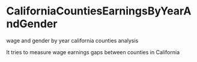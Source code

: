 # CaliforniaCountiesEarningsByYearAndGender
wage and gender by year california counties analysis

It tries to measure wage earnings gaps between counties in California
